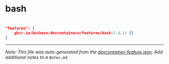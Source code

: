 # bash

# 

```json
"features": {
    ghcr.io/bushero/devcontainers/features/bash:1.0.1: {}
}
```

---

_Note: This file was auto-generated from the [devcontainer-feature.json](/features/src/bash/devcontainer-feature.json). Add additional notes to a `Notes.md`._
